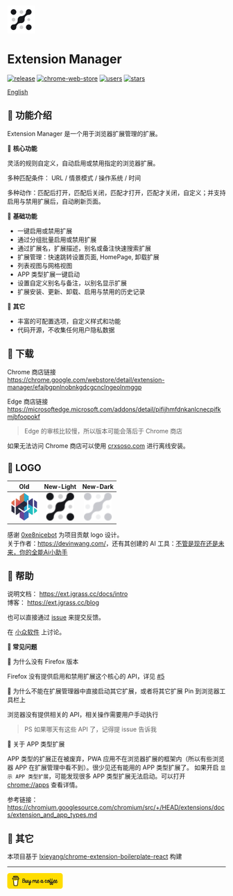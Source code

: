 <img src="src/assets/img/design-devin/Light-128.png" width="64" alt="logo"/>

# Extension Manager

[![release](https://img.shields.io/github/v/release/JasonGrass/auto-extension-manager?style=for-the-badge)](https://github.com/JasonGrass/auto-extension-manager/releases)
[![chrome-web-store](https://img.shields.io/chrome-web-store/v/efajbgpnlnobnkgdcgcnclngeolnmggp?style=for-the-badge)](https://chrome.google.com/webstore/detail/extension-manager/efajbgpnlnobnkgdcgcnclngeolnmggp)
[![users](https://img.shields.io/chrome-web-store/users/efajbgpnlnobnkgdcgcnclngeolnmggp.svg?style=for-the-badge)](https://chrome.google.com/webstore/detail/extension-manager/efajbgpnlnobnkgdcgcnclngeolnmggp)
[![stars](https://img.shields.io/chrome-web-store/stars/efajbgpnlnobnkgdcgcnclngeolnmggp?style=for-the-badge)](https://chrome.google.com/webstore/detail/extension-manager/efajbgpnlnobnkgdcgcnclngeolnmggp)

[English](./README.en.md)

## 🍉 功能介绍

Extension Manager 是一个用于浏览器扩展管理的扩展。

🍕 **核心功能**

灵活的规则自定义，自动启用或禁用指定的浏览器扩展。

多种匹配条件： URL / 情景模式 / 操作系统 / 时间

多种动作：匹配后打开，匹配后关闭，匹配才打开，匹配才关闭，自定义；并支持启用与禁用扩展后，自动刷新页面。

🍕 **基础功能**

- 一键启用或禁用扩展
- 通过分组批量启用或禁用扩展
- 通过扩展名，扩展描述，别名或备注快速搜索扩展
- 扩展管理：快速跳转设置页面, HomePage, 卸载扩展
- 列表视图与网格视图
- APP 类型扩展一键启动
- 设置自定义别名与备注，以别名显示扩展
- 扩展安装、更新、卸载、启用与禁用的历史记录

🍕 **其它**

- 丰富的可配置选项，自定义样式和功能
- 代码开源，不收集任何用户隐私数据

## 🍉 下载

Chrome 商店链接  
<https://chrome.google.com/webstore/detail/extension-manager/efajbgpnlnobnkgdcgcnclngeolnmggp>

Edge 商店链接  
<https://microsoftedge.microsoft.com/addons/detail/pifijhmfdnkanlcnecpifkmjbfoopokf>

> Edge 的审核比较慢，所以版本可能会落后于 Chrome 商店

如果无法访问 Chrome 商店可以使用 [crxsoso.com](https://www.crxsoso.com/webstore/detail/efajbgpnlnobnkgdcgcnclngeolnmggp) 进行离线安装。

## 🍉 LOGO

|                           Old                           |                           New-Light                           |                           New-Dark                           |
|:-------------------------------------------------------:|:-------------------------------------------------------------:|:------------------------------------------------------------:|
| <img src="src/assets/img/old/icon-128.png" width="64"/> | <img src="src/assets/img/design-devin/Light.svg" width="64"/> | <img src="src/assets/img/design-devin/Dark.svg" width="64"/> |

感谢 [0xe8nicebot](https://github.com/0xe8nicebot) 为项目贡献 logo 设计。  
关于作者：<https://devinwang.com/>，还有其创建的 AI 工具：[不管是现在还是未来，你的全能Ai小助手](https://chatboy.io/r/spi6jpul)

## 🍉 帮助

说明文档： <https://ext.jgrass.cc/docs/intro>  
博客： <https://ext.jgrass.cc/blog>

也可以直接通过 [issue](https://github.com/JasonGrass/auto-extension-manager/issues/new?body=%0A%0A%0A%0A---%0A%3C%21--+%E2%86%91%E8%AF%B7%E5%9C%A8%E6%AD%A4%E8%A1%8C%E4%B8%8A%E6%96%B9%E5%A1%AB%E5%86%99%E9%97%AE%E9%A2%98%2F%E5%BB%BA%E8%AE%AE%E8%AF%A6%E6%83%85%E2%86%91+--%3E%0AFrom+readme+%0A) 来提交反馈。

在 [小众软件](https://meta.appinn.net/t/topic/46198) 上讨论。

**🎃 常见问题**

🔖 为什么没有 Firefox 版本

Firefox 没有提供启用和禁用扩展这个核心的 API，详见 [#5](https://github.com/JasonGrass/auto-extension-manager/issues/5)

🔖 为什么不能在扩展管理器中直接启动其它扩展，或者将其它扩展 Pin 到浏览器工具栏上

浏览器没有提供相关的 API，相关操作需要用户手动执行

> PS 如果哪天有这些 API 了，记得提 issue 告诉我

🔖 关于 APP 类型扩展

APP 类型的扩展正在被废弃，PWA 应用不在浏览器扩展的框架内（所以有些浏览器 APP 在扩展管理中看不到）。很少见还有能用的 APP 类型扩展了。
如果开启 `显示 APP 类型扩展`，可能发现很多 APP 类型扩展无法启动。可以打开 <chrome://apps> 查看详情。

参考链接：<https://chromium.googlesource.com/chromium/src/+/HEAD/extensions/docs/extension_and_app_types.md>

## 🍉 其它

本项目基于 [lxieyang/chrome-extension-boilerplate-react](https://github.com/lxieyang/chrome-extension-boilerplate-react ) 构建

---

[<img src="src/assets/img/buymeacoffee.svg" width="128" alt="buy me a coffee"/>](https://www.buymeacoffee.com/jgrass/extension-manager?utm_source=readmecn)
